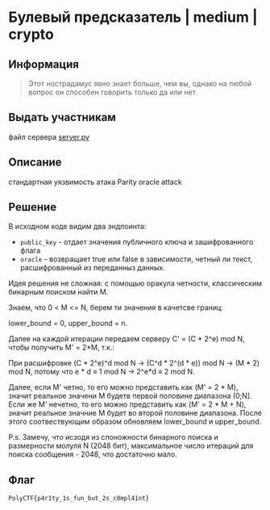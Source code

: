 # Булевый предсказатель | medium | crypto

## Информация
> Этот нострадамус явно знает больше, чем вы, однако на любой вопрос он способен говорить только да или нет.

## Выдать участникам
файл сервера [server.py](public/server.py)

## Описание
стандартная уязвимость атака Parity oracle attack

## Решение
В исходном коде видим два эндпоинта:
- `public_key` - отдает значения публичного ключа и зашифрованного флага
- `oracle` - возвращает true или false в зависимости, четный ли текст, расшифрованный из переданныз данных.

Идея решения не сложная: с помощью оракула четности, классическим бинарным поиском найти M.

Знаем, что 0 < M <= N, берем ти значения в качетсве границ:

lower_bound = 0, upper_bound = n. 

Далее на каждой итерации передаем серверу C' = (C * 2^e) mod N, чтобы получить M' = 2*M, т.к.:

При расшифровке (C * 2^e)^d mod N -> (C^d * 2^(d * e)) mod N -> (M * 2) mod N, потому что e * d ≡ 1 mod N -> 2^e*d ≡ 2 mod N.

Далее, если M' четно, то его можно представить как (M' = 2 * M), значит реальное значени M будетв первой половине диапазона (0;N]. Если же M' нечетно, то его можно представить как (M' = 2 * M + N), значит реальное значние M будет во второй половине диапазона. После этого соотвествующим образом обновляем lower_bound и upper_bound. 

P.s. Замечу, что исзодя из слоножности бинарного поиска и размерности молуля N (2048 бит), максимальное число итераций для поиска сообщения - 2048, что достаточно мало.

## Флаг
`PolyCTF{p4r1ty_1s_fun_but_2s_c0mpl41nt}`
